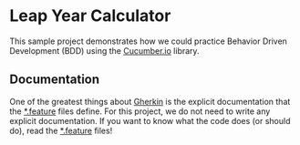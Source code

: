 # Leap Year Calculator

This sample project demonstrates how we could practice Behavior 
Driven Development (BDD) using the [Cucumber.io](https://cucumber.io/) 
library.



## Documentation

One of the greatest things about 
[Gherkin](https://cucumber.io/docs/reference) is the explicit documentation 
that the [*.feature](./src/test/resources/features) files define.  For 
this project, we do not need to write any explicit documentation.  If 
you want to know what the code does (or should do), read the 
[*.feature](./src/test/resources/features) files!
  